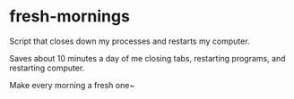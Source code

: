 # fresh-mornings
Script that closes down my processes and restarts my computer.

Saves about 10 minutes a day of me closing tabs, restarting programs, and restarting computer.

Make every morning a fresh one~
